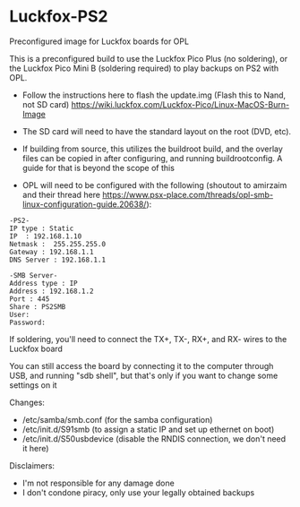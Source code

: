 # Luckfox-PS2
Preconfigured image for Luckfox boards for OPL

This is a preconfigured build to use the Luckfox Pico Plus (no soldering), or the Luckfox Pico Mini B (soldering required) to play backups on PS2 with OPL.

* Follow the instructions here to flash the update.img (Flash this to Nand, not SD card) https://wiki.luckfox.com/Luckfox-Pico/Linux-MacOS-Burn-Image

* The SD card will need to have the standard layout on the root (DVD, etc).

* If building from source, this utilizes the buildroot build, and the overlay files can be copied in after configuring, and running buildrootconfig. A guide for that is beyond the scope of this

* OPL will need to be configured with the following (shoutout to amirzaim and their thread here https://www.psx-place.com/threads/opl-smb-linux-configuration-guide.20638/):

```
-PS2-
IP type : Static
IP  : 192.168.1.10
Netmask :  255.255.255.0
Gateway : 192.168.1.1
DNS Server : 192.168.1.1

-SMB Server-
Address type : IP
Address : 192.168.1.2
Port : 445
Share : PS2SMB
User:
Password:
```

If soldering, you'll need to connect the TX+, TX-, RX+, and RX- wires to the Luckfox board

You can still access the board by connecting it to the computer through USB, and running "sdb shell", but that's only if you want to change some settings on it

Changes:
* /etc/samba/smb.conf (for the samba configuration)
* /etc/init.d/S91smb (to assign a static IP and set up ethernet on boot)
* /etc/init.d/S50usbdevice (disable the RNDIS connection, we don't need it here)

Disclaimers:
* I'm not responsible for any damage done
* I don't condone piracy, only use your legally obtained backups